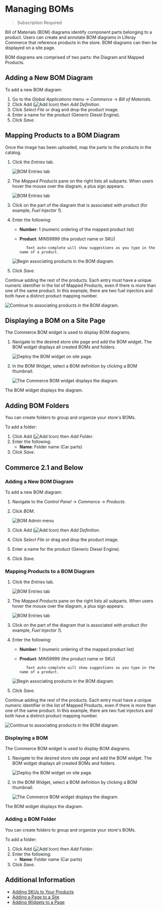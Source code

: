 # Managing BOMs

> Subscription Required

Bill of Materials (BOM) diagrams identify component parts belonging to a product. Users can create and annotate BOM diagrams in Liferay Commerce that reference products in the store. BOM diagrams can then be displayed on a site page.

BOM diagrams are comprised of two parts: the Diagram and Mapped Products.

## Adding a New BOM Diagram

To add a new BOM diagram:

1. Go to the _Global Applications_ menu &rarr; _Commerce_ &rarr; _Bill of Materials_.
1. Click Add (![Add Icon](../../../images/icon-add.png)) then _Add Definition_.
1. Click _Select File_ or drag and drop the product image.
1. Enter a name for the product (Generic Diesel Engine).
1. Click _Save_.

## Mapping Products to a BOM Diagram

Once the image has been uploaded, map the parts to the products in the catalog.

1. Click the _Entries_ tab.

    ![BOM Entries tab](./managing-boms/images/02.png)

1. The _Mapped Products_ pane on the right lists all subparts. When users hover the mouse over the diagram, a plus sign appears.

    ![BOM Entries tab](./managing-boms/images/03.png)

1. Click on the part of the diagram that is associated with product (for example, _Fuel Injector 1_).

1. Enter the following:

    * **Number**: 1 (numeric ordering of the mapped product list)
    * **Product**: MIN59999 (the product name or SKU)

      ```tip::
         Text auto-complete will show suggestions as you type in the name of a product.
      ```

    ![Begin associating products in the BOM diagram.](./managing-boms/images/04.png)

1. Click _Save_.

Continue adding the rest of the products. Each entry must have a unique numeric identifier in the list of Mapped Products, even if there is more than one of the same product. In this example, there are two fuel injectors and both have a distinct product mapping number.

![Continue to associating products in the BOM diagram.](./managing-boms/images/05.png)

## Displaying a BOM on a Site Page

The Commerce BOM widget is used to display BOM diagrams.

1. Navigate to the desired store site page and add the BOM widget. The BOM widget displays all created BOMs and folders.

    ![Deploy the BOM widget on site page.](./managing-boms/images/06.png)

1. In the BOM Widget, select a BOM definition by clicking a BOM thumbnail.

    ![The Commerce BOM widget displays the diagram.](./managing-boms/images/07.png)

The BOM widget displays the diagram.

## Adding BOM Folders

You can create folders to group and organize your store's BOMs.

To add a folder:

1. Click Add (![Add Icon](../../../images/icon-add.png)) then _Add Folder_.
1. Enter the following:
    * **Name**: Folder name (Car parts)
1. Click _Save_.

## Commerce 2.1 and Below

### Adding a New BOM Diagram

To add a new BOM diagram:

1. Navigate to the _Control Panel_ &rarr; _Commerce_ &rarr; _Products_.
1. Click _BOM_.

    ![BOM Admin menu](./managing-boms/images/01.png)

1. Click Add (![Add Icon](../../../images/icon-add.png)) then _Add Definition_.
1. Click _Select File_ or drag and drop the product image.
1. Enter a name for the product (Generic Diesel Engine).
1. Click _Save_.

### Mapping Products to a BOM Diagram

1. Click the _Entries_ tab.

    ![BOM Entries tab](./managing-boms/images/02.png)

1. The _Mapped Products_ pane on the right lists all subparts. When users hover the mouse over the diagram, a plus sign appears.

    ![BOM Entries tab](./managing-boms/images/03.png)

1. Click on the part of the diagram that is associated with product (for example, _Fuel Injector 1_).

1. Enter the following:

    * **Number**: 1 (numeric ordering of the mapped product list)
    * **Product**: MIN59999 (the product name or SKU)

      ```tip::
         Text auto-complete will show suggestions as you type in the name of a product.
      ```

    ![Begin associating products in the BOM diagram.](./managing-boms/images/04.png)

1. Click _Save_.

Continue adding the rest of the products. Each entry must have a unique numeric identifier in the list of Mapped Products, even if there is more than one of the same product. In this example, there are two fuel injectors and both have a distinct product mapping number.

![Continue to associating products in the BOM diagram.](./managing-boms/images/05.png)

### Displaying a BOM

The Commerce BOM widget is used to display BOM diagrams.

1. Navigate to the desired store site page and add the BOM widget. The BOM widget displays all created BOMs and folders.

    ![Deploy the BOM widget on site page.](./managing-boms/images/06.png)

1. In the BOM Widget, select a BOM definition by clicking a BOM thumbnail.

    ![The Commerce BOM widget displays the diagram.](./managing-boms/images/07.png)

The BOM widget displays the diagram.

### Adding a BOM Folder

You can create folders to group and organize your store's BOMs.

To add a folder:

1. Click Add (![Add Icon](../../../images/icon-add.png)) then _Add Folder_.
1. Enter the following:
    * **Name**: Folder name (Car parts)
1. Click _Save_.

## Additional Information

* [Adding SKUs to Your Products](./adding-skus-to-your-products.md)
* [Adding a Page to a Site](https://learn.liferay.com/dxp/7.x/en/site-building/creating-pages/adding-pages/adding-a-page-to-a-site.html)
* [Adding Widgets to a Page](https://learn.liferay.com/dxp/7.x/en/site-building/creating-pages/using-widget-pages/adding-widgets-to-a-page.html)
